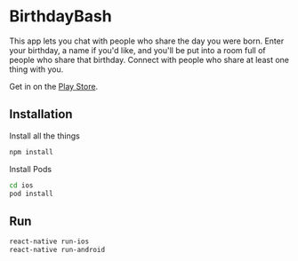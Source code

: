 # BirthdayBash

This app lets you chat with people who share the day you were born. Enter your birthday, a name if you'd like, and you'll be put into a room full of people who share that birthday. Connect with people who share at least one thing with you.

Get in on the [Play Store](https://play.google.com/store/apps/details?id=com.gerardogallegos.birthdaybash&hl=en_US).

## Installation

Install all the things

```bash
npm install
```

Install Pods
```bash
cd ios
pod install
```

## Run

```bash
react-native run-ios
react-native run-android
```

